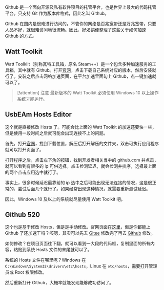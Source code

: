 Github 是一个面向开源及私有软件项目的托管平台，也是世界上最大的代码托管平台。只支持 Git 作为版本库格式，因此名叫 Github。

Github 在国内是很难进行访问的，不管你的网络是百兆宽带还是万兆宽带，只要人品不好，就很难访问地很流畅。因此，好渴鹅便整理了这些关于如何加速 Github 的方式。

## Watt Toolkit

Watt Toolklit（别称瓦特工具箱，原名 Steam++）是一个包含多种加速服务的工具箱，其中就有 Github。打开[官网](https://steampp.net/)，点击下载自己系统对应的版本，然后安装就行了。安装之后点击网络加速页面，在平台加速里面勾上 Github，点一键加速就可以了。

> [!attention] 注意
> 最新版本的 Watt Toolkit 必须使用 Windows 10 以上操作系统才能运行。

## UsbEAm Hosts Editor

这个就是直接修改 Hosts 了。可能会比上面的 Watt Toolkit 的加速还要快一些，但是使用一段时间之后就可能会出现连接不上的问题。

首先，打开[官网](https://www.dogfight360.com/blog/475/)，找到下载位置，解压后打开解压的文件夹，双击可执行应用程序就可以打开页面了。

打开程序之后，点击左下角的按钮，找到开发者相关当中的 github.com 并点击，就可以看到有很多的 ip 可供选择。点击检测延迟，就会检测并排序，选择最上面的两个点击应用选中就行了。

事实上，很多时候延迟最靠前的 ip 选中之后可能出现无法连接的情况，这是很正常的，尝试后面几个就行了。如果经常出现这种情况，就需要重新测试延迟。

因此，Windows 10 及以上的系统就尽量使用 Watt Toolkit 吧。

## Github 520

这个也是基于修改 Hosts，但是是手动修改。官网页面在[这里](https://github.com/521xueweihan/GitHub520)，但是你都能上 Github 了还加速干吗？咳嗯，其实可以先去 [Gitee](https://gitee.com/inChoong/GitHub520) 修改完了再去 [Github](https://github.com/521xueweihan/GitHub520) 修改。

如何修改？在项目页面往下翻，就可以看到一大段的代码框，复制里面的所有内容，粘贴到系统 Hosts 文件的末尾就可以了。

系统的 Hosts 文件在哪里呢？Windows 在 `C:\Windows\System32\drivers\etc\hosts`，Linux 在 `etc/hosts`，需要打开管理员或 Root 权限修改。

然后重新打开 Github，大概率就能发现能够成功访问了。
